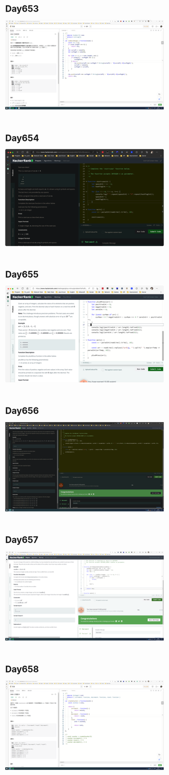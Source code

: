 # Day653

![day653](2305img.assets/day653.png)

&nbsp;

# Day654

![day654](2305img.assets/day654.png)

&nbsp;

# Day655

![day655](2305img.assets/day655.png)

&nbsp;

# Day656

![day656](2305img.assets/day656.png)

&nbsp;

# Day657

![day657](2305img.assets/day657.png)

&nbsp;

# Day658

![day658](2305img.assets/day658.png)